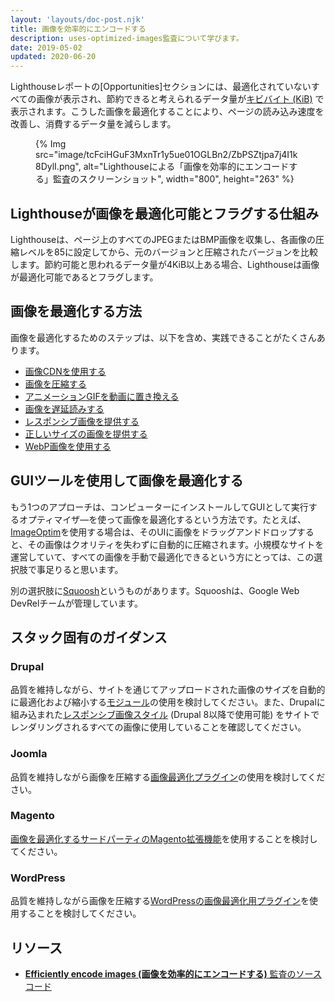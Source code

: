 ```yaml
---
layout: 'layouts/doc-post.njk'
title: 画像を効率的にエンコードする
description: uses-optimized-images監査について学びます。
date: 2019-05-02
updated: 2020-06-20
---
```


Lighthouseレポートの[Opportunities]セクションには、最適化されていないすべての画像が表示され、節約できると考えられるデータ量が[キビバイト (KiB)](https://en.wikipedia.org/wiki/Kibibyte) で表示されます。こうした画像を最適化することにより、ページの読み込み速度を改善し、消費するデータ量を減らします。

<figure>{% Img src="image/tcFciHGuF3MxnTr1y5ue01OGLBn2/ZbPSZtjpa7j4I1k8DylI.png", alt="Lighthouseによる「画像を効率的にエンコードする」監査のスクリーンショット", width="800", height="263" %}</figure>

## Lighthouseが画像を最適化可能とフラグする仕組み

Lighthouseは、ページ上のすべてのJPEGまたはBMP画像を収集し、各画像の圧縮レベルを85に設定してから、元のバージョンと圧縮されたバージョンを比較します。節約可能と思われるデータ量が4KiB以上ある場合、Lighthouseは画像が最適化可能であるとフラグします。

## 画像を最適化する方法

画像を最適化するためのステップは、以下を含め、実践できることがたくさんあります。

- [画像CDNを使用する](https://web.dev/articles/image-cdns)
- [画像を圧縮する](https://web.dev/articles/use-imagemin-to-compress-images)
- [アニメーションGIFを動画に置き換える](https://web.dev/articles/replace-gifs-with-videos)
- [画像を遅延読みする](https://web.dev/articles/use-lazysizes-to-lazyload-images)
- [レスポンシブ画像を提供する](https://web.dev/articles/serve-responsive-images)
- [正しいサイズの画像を提供する](https://web.dev/articles/serve-images-with-correct-dimensions)
- [WebP画像を使用する](https://web.dev/articles/serve-images-webp)

## GUIツールを使用して画像を最適化する

もう1つのアプローチは、コンピューターにインストールしてGUIとして実行するオプティマイザ―を使って画像を最適化するという方法です。たとえば、[ImageOptim](https://imageoptim.com/mac)を使用する場合は、そのUIに画像をドラッグアンドドロップすると、その画像はクオリティを失わずに自動的に圧縮されます。小規模なサイトを運営していて、すべての画像を手動で最適化できるという方にとっては、この選択肢で事足りると思います。

別の選択肢に[Squoosh](https://squoosh.app/)というものがあります。Squooshは、Google Web DevRelチームが管理しています。

## スタック固有のガイダンス

### Drupal

品質を維持しながら、サイトを通じてアップロードされた画像のサイズを自動的に最適化および縮小する[モジュール](https://www.drupal.org/project/project_module?f%5B0%5D=&f%5B1%5D=&f%5B2%5D=im_vid_3%3A123&f%5B3%5D=&f%5B4%5D=sm_field_project_type%3Afull&f%5B5%5D=&f%5B6%5D=&text=optimize+images&solrsort=iss_project_release_usage+desc&op=Search)の使用を検討してください。また、Drupalに組み込まれた[レスポンシブ画像スタイル](https://www.drupal.org/docs/8/mobile-guide/responsive-images-in-drupal-8) (Drupal 8以降で使用可能) をサイトでレンダリングされるすべての画像に使用していることを確認してください。

### Joomla

品質を維持しながら画像を圧縮する[画像最適化プラグイン](https://extensions.joomla.org/instant-search/?jed_live%5Bquery%5D=performance)の使用を検討してください。

### Magento

[画像を最適化するサードパーティのMagento拡張機能](https://marketplace.magento.com/catalogsearch/result/?q=optimize%20image)を使用することを検討してください。

### WordPress

品質を維持しながら画像を圧縮する[WordPressの画像最適化用プラグイン](https://wordpress.org/plugins/search/optimize+images/)を使用することを検討してください。

## リソース

- [**Efficiently encode images (画像を効率的にエンコードする)** 監査のソースコード](https://github.com/GoogleChrome/lighthouse/blob/master/lighthouse-core/audits/byte-efficiency/uses-optimized-images.js)
